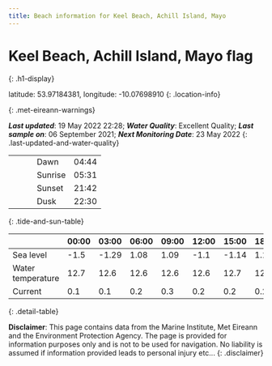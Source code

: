 ```yaml
---
title: Beach information for Keel Beach, Achill Island, Mayo
---
```

# Keel Beach, Achill Island, Mayo <span class="material-icons blue-flag" alt="This a Blue Flag beach">flag</span>
{: .h1-display}

latitude: 53.97184381, longitude: -10.07698910
{: .location-info}


{: .met-eireann-warnings}

___Last updated___: 19 May 2022 22:28; ___Water Quality___: Excellent Quality;
___Last sample on___: 06 September 2021; ___Next Monitoring Date___: 23 May 2022
{: .last-updated-and-water-quality}

|   |   |   |   |   |
|---|---|---|---|---|
|   |   |   | Dawn  | 04:44 |
|   |   |   | Sunrise  | 05:31 |
|   |   |   | Sunset  | 21:42 |
|   |   |   | Dusk  | 22:30 |
{: .tide-and-sun-table}

<div></div>

| | 00:00 | 03:00 | 06:00 | 09:00 | 12:00 | 15:00 | 18:00 | 21:00 |
|---|---|---|---|---|---|---|---|---|
| Sea level | -1.5 | -1.29 | 1.08 | 1.09| -1.1 | -1.14 | 1.15 | 1.44 |
| Water temperature | 12.7 | 12.6 | 12.6 | 12.6 | 12.6 | 12.7 | 12.7 | 12.7 |
| Current | 0.1 | 0.1 | 0.2 | 0.3 | 0.2| 0.2 | 0.2 | 0.3 |
{: .detail-table}

__Disclaimer__: This page contains data from the Marine Institute,
Met Eireann and the Environment Protection Agency. The page is provided for
information purposes only and is not to be used for navigation. No liability
is assumed if information provided leads to personal injury etc...
{: .disclaimer}